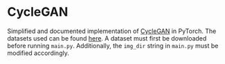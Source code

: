 # CycleGAN

Simplified and documented implementation of [CycleGAN](https://github.com/junyanz/pytorch-CycleGAN-and-pix2pix) in PyTorch. The datasets used can be found [here](https://people.eecs.berkeley.edu/~taesung_park/CycleGAN/datasets/). A dataset must first be downloaded before running `main.py`. Additionally, the `img_dir` string in `main.py` must be modified accordingly.